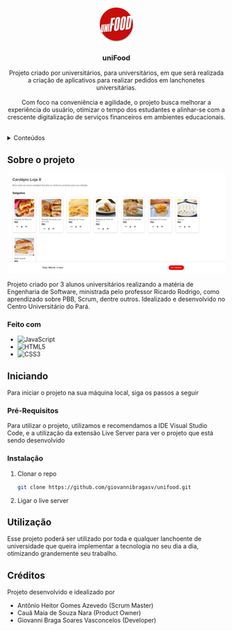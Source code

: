 <br />
<div align="center">
  <a href="https://github.com/giovannibragasv/Unifood">
    <img src="src/components/UniFoodLogo.png" alt="Logo" width="80" height="80">
  </a>

<h3 align="center">uniFood</h3>

  <p align="center">
    Projeto criado por universitários, para universitários, em que será realizada a criação de aplicativos para realizar pedidos em lanchonetes universitárias. 
    <br />
    <br />
    Com foco na conveniência e agilidade, o projeto busca melhorar a experiência do usuário, otimizar o tempo dos estudantes e alinhar-se com a crescente digitalização de serviços financeiros em ambientes educacionais. 
    <br />
    <br />
  </p>
</div>



<details>
  <summary>Conteúdos</summary>
  <ol>
    <li>
      <a href="#sobre-o-projeto">Sobre o Projeto</a>
      <ul> 
        <li><a href="#feito-com">Feito Com</a></li>
      </ul>
    </li>
    <li>
      <a href="#iniciando">Iniciando</a>
      <ul>
        <li><a href="#pré-requisitos">Pré-Requisitos</a></li>
        <li><a href="#instalação">Instalação</a></li>
      </ul>
    </li>
    <li><a href="#utilização">Utilização</a></li>
    <li><a href="#créditos">Créditos</a></li>
  </ol>
</details>

<!-- ABOUT THE PROJECT -->
## Sobre o projeto

<img src="src/components/UniFoodScreen.png" alt="screenshot">

Projeto criado por 3 alunos universitários realizando a matéria de Engenharia de Software, ministrada pelo professor Ricardo Rodrigo, como aprendizado sobre PBB, Scrum, dentre outros. Idealizado e desenvolvido no Centro Universitário do Pará.


### Feito com

* ![JavaScript](https://img.shields.io/badge/javascript-%23323330.svg?style=for-the-badge&logo=javascript&logoColor=%23F7DF1E)
* ![HTML5](https://img.shields.io/badge/html5-%23E34F26.svg?style=for-the-badge&logo=html5&logoColor=white)
* ![CSS3](https://img.shields.io/badge/css3-%231572B6.svg?style=for-the-badge&logo=css3&logoColor=white)


## Iniciando

Para iniciar o projeto na sua máquina local, siga os passos a seguir

### Pré-Requisitos

Para utilizar o projeto, utilizamos e recomendamos a IDE Visual Studio Code, e a utilização da extensão Live Server para ver o projeto que está sendo desenvolvido

### Instalação

1. Clonar o repo
   ```sh
   git clone https://github.com/giovannibragasv/unifood.git
   ```
2. Ligar o live server

## Utilização

Esse projeto poderá ser utilizado por toda e qualquer lanchoente de universidade que queira implementar a tecnologia no seu dia a dia, otimizando grandemente seu trabalho.
<br />

## Créditos

Projeto desenvolvido e idealizado por
* Antônio Heitor Gomes Azevedo (Scrum Master)
* Cauã Maia de Souza Nara (Product Owner)
* Giovanni Braga Soares Vasconcelos (Developer)
